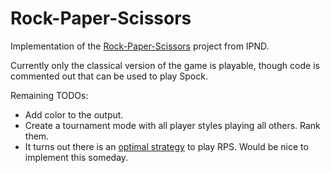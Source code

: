 # Rock-Paper-Scissors

Implementation of the [Rock-Paper-Scissors](https://review.udacity.com/#!/rubrics/1956/view) project from IPND.

Currently only the classical version of the game is playable, though code is commented out that can be
used to play Spock.

Remaining TODOs:

* Add color to the output.
* Create a tournament mode with all player styles playing all others. Rank them.
* It turns out there is an [optimal strategy](https://arstechnica.com/science/2014/05/win-at-rock-paper-scissors-by-knowing-thy-opponent/) to play RPS. Would be nice to implement this someday.
